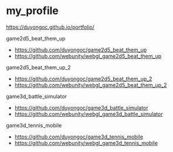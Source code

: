 # my_profile

https://duyongoc.github.io/portfolio/


game2d5_beat_them_up
- https://github.com/duyongoc/game2d5_beat_them_up
- https://github.com/webunity/webgl_game2d5_beat_them_up

game2d5_beat_them_up_2
- https://github.com/duyongoc/game2d5_beat_them_up_2
- https://github.com/webunity/webgl_game2d5_beat_them_up_2

game3d_battle_simulator
- https://github.com/duyongoc/game3d_battle_simulator
- https://github.com/webunity/webgl_game3d_battle_simulator

game3d_tennis_mobile
- https://github.com/duyongoc/game3d_tennis_mobile
- https://github.com/webunity/webgl_game3d_tennis_mobile
